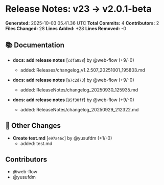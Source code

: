 # Release Notes: v23 → v2.0.1-beta

**Generated:** 2025-10-03 05.41.36 UTC
**Total Commits:** 4
**Contributors:** 2
**Files Changed:** 28
**Lines Added:** +28
**Lines Removed:** -0

## 📚 Documentation

- **docs: add release notes** [`cdfa858`] by @web-flow (+9/-0)
  - added: Releases/changelog_v1.2.507_20251001_195803.md

- **docs: add release notes** [`a7c2d73`] by @web-flow (+9/-0)
  - added: ReleaseNotes/changelog_20250930_125935.md

- **docs: add release notes** [`95f30ff`] by @web-flow (+9/-0)
  - added: ReleaseNotes/changelog_20250929_212322.md

## 📝 Other Changes

- **Create test.md** [`e97a46c`] by @yusufdm (+1/-0)
  - added: test.md

## Contributors

- @web-flow
- @yusufdm

